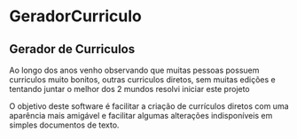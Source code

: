 # GeradorCurriculo
## Gerador de Curriculos

Ao longo dos anos venho observando que muitas pessoas possuem curriculos muito bonitos, outras curriculos diretos, sem muitas edições e tentando juntar o melhor dos 2 mundos resolvi iniciar este projeto

O objetivo deste software é facilitar a criação de currículos diretos com uma aparência mais amigável e facilitar algumas alterações indisponíveis em simples documentos de texto.

